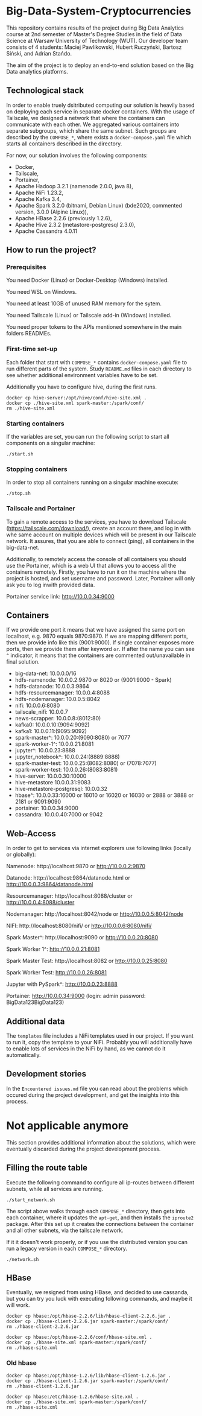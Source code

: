 # Big-Data-System-Cryptocurrencies

This repository contains results of the project during Big Data Analytics course at 2nd semester of Master's Degree Studies in the field of Data Science at Warsaw University of Technology (WUT). Our developer team consists of 4 students: Maciej Pawlikowski, Hubert Ruczyński, Bartosz Siński, and Adrian Stańdo.

The aim of the project is to deploy an end-to-end solution based on the Big Data analytics platforms.

## Technological stack

In order to enable truely dsitributed computing our solution is heavily based on deploying each service in separate docker containers. With the usage of Tailscale, we designed a network that where the containers can communicate with each other. We aggregated various containers into separate subgroups, which share the same subnet. Such groups are described by the `COMPOSE_*`, where exists a `docker-compose.yaml` file which starts all containers described in the directory.

For now, our solution involves the following components:

* Docker,
* Tailscale,
* Portainer,
* Apache Hadoop 3.2.1 (namenode 2.0.0, java 8),
* Apache NiFi 1.23.2,
* Apache Kafka 3.4,
* Apache Spark 3.2.0 (bitnami, Debian Linux) (bde2020, commented version, 3.0.0 (Alpine Linux)),
* Apache HBase 2.2.6 (previously 1.2.6),
* Apache Hive 2.3.2 (metastore-postgresql 2.3.0),
* Apache Cassandra 4.0.11

## How to run the project?

### Prerequisites

You need Docker (Linux) or Docker-Desktop (Windows) installed.

You need WSL on Windows.

You need at least 10GB of unused RAM memory for the sytem.

You need Tailscale (Linux) or Tailscale add-in (Windows) installed.

You need proper tokens to the APIs mentioned somewhere in the main folders READMEs.

### First-time set-up

Each folder that start with `COMPOSE_*` contains `docker-compose.yaml` file to run different parts of the system. Study `README.md` files in each directory to see whether additional environment variables have to be set.

Additionally you have to configure hive, during the first runs.

```
docker cp hive-server:/opt/hive/conf/hive-site.xml .
docker cp ./hive-site.xml spark-master:/spark/conf/
rm ./hive-site.xml
```

### Starting containers

If the variables are set, you can run the following script to start all components on a singular machine:

```
./start.sh
```

### Stopping containers

In order to stop all containers running on a singular machine execute:

```
./stop.sh
```

### Tailscale and Portainer

To gain a remote access to the services, you have to download Tailscale (https://tailscale.com/download/), create an account there, and log in with whe same account on multiple devices which will be present in our Tailscale network. It assures, that you are able to connect (ping), all containers in the big-data-net.

Additionally, to remotely access the console of all containers you should use the Portainer, which is a web UI that allows you to access all the containers remotely. Firstly, you have to run it on the machine where the project is hosted, and set username and password. Later, Portainer will only ask you to log inwith provided data.

Portainer service link: http://10.0.0.34:9000

## Containers

If we provide one port it means that we have assigned the same port on localhost, e.g. 9870 equals 9870:9870. If we are mapping different ports, then we provide info like this (9001:9000). If single container exposes more ports, then we provide them after keyword `or`. If after the name you can see `^` indicator, it means that the containers are commented out/unavailable in final solution.

* big-data-net:              10.0.0.0/16
* hdfs-namenode:             10.0.0.2:9870 or 8020 or (9001:9000 - Spark)
* hdfs-datanode:             10.0.0.3:9864
* hdfs-resourcemanager:      10.0.0.4:8088
* hdfs-nodemanager:          10.0.0.5:8042
* nifi:                      10.0.0.6:8080
* tailscale_nifi:            10.0.0.7
* news-scrapper:             10.0.0.8:(8012:80)
* kafka0:                    10.0.0.10:(9094:9092)
* kafka1:                    10.0.0.11:(9095:9092)
* spark-master^:             10.0.0.20:(9090:8080) or 7077
* spark-worker-1^:           10.0.0.21:8081
* jupyter^:                  10.0.0.23:8888
* jupyter_notebook^:         10.0.0.24:(8889:8888)
* spark-master-test:         10.0.0.25:(8082:8080) or (7078:7077)
* spark-worker-test:         10.0.0.26:(8083:8081)
* hive-server:               10.0.0.30:10000
* hive-metastore             10.0.0.31:9083
* hive-metastore-postgresql: 10.0.0.32
* hbase^:                    10.0.0.33:16000 or 16010 or 16020 or 16030 or 2888 or 3888 or 2181 or 9091:9090
* portainer:                 10.0.0.34:9000
* cassandra:                 10.0.0.40:7000 or 9042

## Web-Access

In order to get to services via internet explorers use following links (locally or globally):

Namenode: http://localhost:9870 or http://10.0.0.2:9870

Datanode: http://localhost:9864/datanode.html or http://10.0.0.3:9864/datanode.html

Resourcemanager: http://localhost:8088/cluster or http://10.0.0.4:8088/cluster

Nodemanager: http://localhost:8042/node or http://10.0.0.5:8042/node

NIFI: http://localhost:8080/nifi/ or http://10.0.0.6:8080/nifi/

Spark Master^: http://localhost:9090 or http://10.0.0.20:8080

Spark Worker 1^: http://10.0.0.21:8081

Spark Master Test: http://localhost:8082 or http://10.0.0.25:8080

Spark Worker Test: http://10.0.0.26:8081

Jupyter with PySpark^: http://10.0.0.23:8888

Portainer: http://10.0.0.34:9000 (login: admin password: BigData123BigData123)

## Additional data

The `templates` file includes a NiFi templates used in our project. If you want to run it, copy the template to your NiFi. Probably you will additionally have to enable lots of services in the NiFi by hand, as we cannot do it automatically.

## Development stories

In the `Encountered issues.md` file you can read about the problems which occured during the project development, and get the insights into this process.




# Not applicable anymore

This section provides additional information about the solutions, which were eventually discarded during the project development process.

## Filling the route table

Execute the following command to configure all ip-routes between different subnets, while all services are running.

```
./start_network.sh
```

The script above walks through each `COMPOSE_*` directory, then gets into each container, where it updates the `apt-get`, and then installs the `iproute2` package. After this set up it creates the connections between the container and all other subnets, via the tailscale network.

If it it doesn't work properly, or if you use the distributed version you can run a legacy version in each `COMPOSE_*` directory.

```
./network.sh
```

## HBase

Eventually, we resigned from using HBase, and decided to use cassanda, but you can try you luck with executing following commands, and maybe it will work.

```
docker cp hbase:/opt/hbase-2.2.6/lib/hbase-client-2.2.6.jar .
docker cp ./hbase-client-2.2.6.jar spark-master:/spark/conf/
rm ./hbase-client-2.2.6.jar

docker cp hbase:/opt/hbase-2.2.6/conf/hbase-site.xml .
docker cp ./hbase-site.xml spark-master:/spark/conf/
rm ./hbase-site.xml
```

### Old hbase

```
docker cp hbase:/opt/hbase-1.2.6/lib/hbase-client-1.2.6.jar .
docker cp ./hbase-client-1.2.6.jar spark-master:/spark/conf/
rm ./hbase-client-1.2.6.jar

docker cp hbase:/etc/hbase-1.2.6/hbase-site.xml .
docker cp ./hbase-site.xml spark-master:/spark/conf/
rm ./hbase-site.xml
```